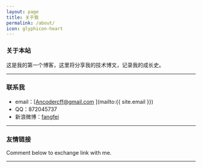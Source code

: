 ```yaml
---
layout: page
title: 关于我
permalink: /about/
icon: glyphicon-heart
---
```


### 关于本站   

这是我的第一个博客，这里将分享我的技术博文，记录我的成长史。

---

### 联系我

* email：[Ancodercff@gmail.com ](mailto:{{ site.email }})
* QQ：872045737
* 新浪微博：[fangfei](http://weibo.com/u/2675690941)

---

### 友情链接

Comment below to exchange link with me.  

---
